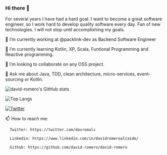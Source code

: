 ### Hi there 👋

For several years I have had a hard goal. I want to become a great software engineer, so I work hard to develop quality software every day. Fan of new technologies. I will not stop until accomplishing my goals. 


🔭 I’m currently working at @packlink-dev as Backend Software Engineer

🌱 I’m currently learning Kotlin, XP, Scala, Funtional Programming and Reactive programming.

👯 I’m looking to collaborate on any OSS project.

💬 Ask me about Java, TDD, clean architecture, micro-services, event-sourcing or Kotlin.

![david-romero's GitHub stats](https://github-readme-stats.vercel.app/api?username=david-romero&count_private=true&show_icons=true&theme=dracula)

![Top Langs](https://github-readme-stats.vercel.app/api/top-langs?username=david-romero&theme=dracula&?layout=compact&hide=css,html)

[![Twitter](https://img.shields.io/twitter/url/https/twitter.com/cloudposse.svg?style=social&label=Follow%20%40davromalc)](https://twitter.com/davromalc)

📫 How to reach me: 

      Twitter: https://twitter.com/davromalc
      
      Linkedin: https://www.linkedin.com/in/davidromeroalcaide/
      
      Github: https://github.com/david-romero/david-romero

